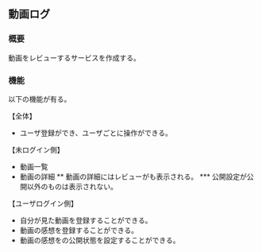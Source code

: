 ## 動画ログ

### 概要

動画をレビューするサービスを作成する。

### 機能

以下の機能が有る。

【全体】
* ユーザ登録ができ、ユーザごとに操作ができる。

【未ログイン側】
* 動画一覧
* 動画の詳細
** 動画の詳細にはレビューがも表示される。
*** 公開設定が公開以外のものは表示されない。

【ユーザログイン側】
* 自分が見た動画を登録することができる。
* 動画の感想を登録することができる。
* 動画の感想をの公開状態を設定することができる。
